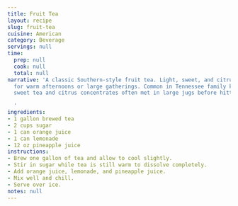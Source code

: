 ```yaml
---
title: Fruit Tea
layout: recipe
slug: fruit-tea
cuisine: American
category: Beverage
servings: null
time:
  prep: null
  cook: null
  total: null
narrative: 'A classic Southern-style fruit tea. Light, sweet, and citrusy—perfect
  for warm afternoons or large gatherings. Common in Tennessee family kitchens, where
  sweet tea and citrus concentrates often met in large jugs before hitting the ice.

  '
ingredients:
- 1 gallon brewed tea
- 2 cups sugar
- 1 can orange juice
- 1 can lemonade
- 12 oz pineapple juice
instructions:
- Brew one gallon of tea and allow to cool slightly.
- Stir in sugar while tea is still warm to dissolve completely.
- Add orange juice, lemonade, and pineapple juice.
- Mix well and chill.
- Serve over ice.
notes: null
---
```

